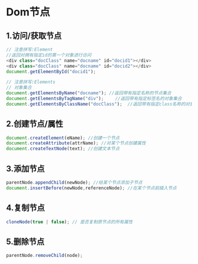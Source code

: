 # Dom节点


## 1.访问/获取节点

``` js
// 注意拼写:Element
//返回对拥有指定id的第一个对象进行访问
<div class="docClass" name="docname" id="docid1"></div>
<div class="docClass" name="docname" id="docid2"></div>
document.getElementById("docid1"); 

// 注意拼写:Elements
// 对象集合 
document.getElementsByName("docname"); //返回带有指定名称的节点集合　　 
document.getElementsByTagName("div"); 　　//返回带有指定标签名的对象集合 
document.getElementsByClassName("docClass");  //返回带有指定class名称的对象集合
```



## 2.创建节点/属性

``` js
document.createElement(eName); //创建一个节点
document.createAttribute(attrName); //对某个节点创建属性
document.createTextNode(text); //创建文本节点
```



## 3.添加节点

``` js
parentNode.appendChild(newNode); //给某个节点添加子节点
document.insertBefore(newNode,referenceNode); //在某个节点前插入节点
```



## 4.复制节点

``` js
cloneNode(true | false); // 是否复制原节点的所有属性
```



## 5.删除节点

``` js
parentNode.removeChild(node);
```




